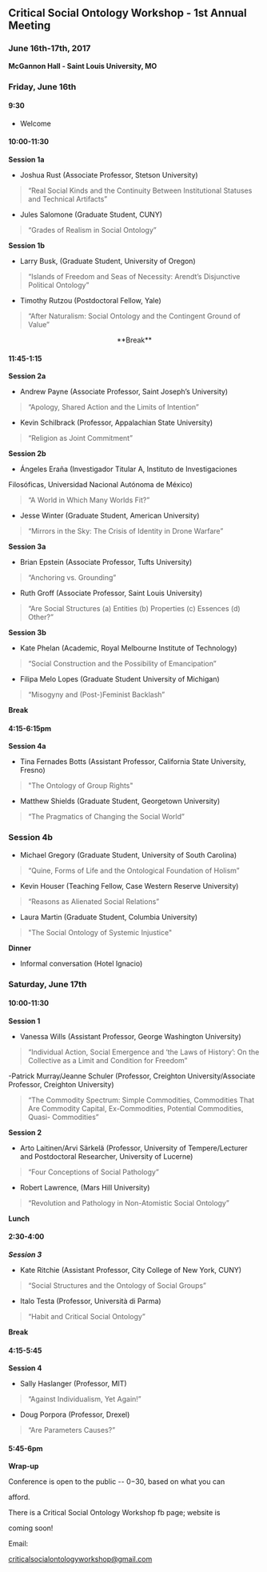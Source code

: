## Critical Social Ontology Workshop - 1st Annual Meeting

### June 16th-17th, 2017

**McGannon Hall - Saint Louis University, MO**

### Friday, June 16th 

#### 9:30

* Welcome

#### 10:00-11:30

**Session 1a**

* Joshua Rust \(Associate Professor, Stetson University\)

> “Real Social Kinds and the Continuity Between Institutional Statuses and Technical Artifacts”

* Jules Salomone \(Graduate Student, CUNY\)

> “Grades of Realism in Social Ontology”

**Session 1b**

* Larry Busk, \(Graduate Student, University of Oregon\)

> “Islands of Freedom and Seas of Necessity: Arendt’s Disjunctive Political Ontology”

* Timothy Rutzou \(Postdoctoral Fellow, Yale\)

> “After Naturalism: Social Ontology and the Contingent Ground of Value”

<p align="center"> **Break**</p>

#### 11:45-1:15

**Session 2a**

* Andrew Payne \(Associate Professor, Saint Joseph’s University\)

> “Apology, Shared Action and the Limits of Intention”

* Kevin Schilbrack \(Professor, Appalachian State University\)

> “Religion as Joint Commitment”

**Session 2b**

- Ángeles Eraña \(Investigador Titular A, Instituto de Investigaciones

Filosóficas, Universidad Nacional Autónoma de México\)

>“A World in Which Many Worlds Fit?”

- Jesse Winter \(Graduate Student, American University\)

>“Mirrors in the Sky: The Crisis of Identity in Drone Warfare”

**Session 3a**

- Brian Epstein \(Associate Professor, Tufts University\)

>“Anchoring vs. Grounding”

- Ruth Groff \(Associate Professor, Saint Louis University\)

>“Are Social Structures \(a\) Entities \(b\) Properties \(c\) Essences \(d\) Other?”

**Session 3b**

- Kate Phelan \(Academic, Royal Melbourne Institute of Technology\)

>“Social Construction and the Possibility of Emancipation”

- Filipa Melo Lopes \(Graduate Student University of Michigan\)

>“Misogyny and \(Post-\)Feminist Backlash”

**Break**

#### 4:15-6:15pm


**Session 4a**

 - Tina Fernades Botts (Assistant Professor, California State University, Fresno)

>"The Ontology of Group Rights"

-  Matthew Shields (Graduate Student, Georgetown University)

>“The Pragmatics of Changing the Social World”

### Session 4b

- Michael Gregory (Graduate Student, University of South Carolina)

>“Quine, Forms of Life and the Ontological Foundation of Holism”

- Kevin Houser (Teaching Fellow, Case Western Reserve University)

>“Reasons as Alienated Social Relations”
 
- Laura Martin (Graduate Student, Columbia University)

>"The Social Ontology of Systemic Injustice"

**Dinner**

- Informal conversation (Hotel Ignacio)

### Saturday, June 17th

#### 10:00-11:30

**Session 1**

- Vanessa Wills \(Assistant Professor, George Washington University\)

>“Individual Action, Social Emergence and ‘the Laws of History’: On the Collective as a Limit and Condition for Freedom”

-Patrick Murray/Jeanne Schuler \(Professor, Creighton University/Associate Professor, Creighton University\)

>“The Commodity Spectrum: Simple Commodities, Commodities That Are Commodity Capital, Ex-Commodities, Potential Commodities, Quasi- Commodities”

**Session 2**

- Arto Laitinen/Arvi Särkelä \(Professor, University of Tempere/Lecturer and Postdoctoral Researcher, University of Lucerne\)

>“Four Conceptions of Social Pathology”

- Robert Lawrence, \(Mars Hill University\)

> “Revolution and Pathology in Non-Atomistic Social Ontology”

**Lunch**

#### 2:30-4:00

***Session 3***

- Kate Ritchie \(Assistant Professor, City College of New York, CUNY\)

>“Social Structures and the Ontology of Social Groups”

- Italo Testa \(Professor, Università di Parma\)

>“Habit and Critical Social Ontology”

**Break**

#### 4:15-5:45

**Session 4**

- Sally Haslanger \(Professor, MIT\)

>“Against Individualism, Yet Again!”

- Doug Porpora \(Professor, Drexel\)

>“Are Parameters Causes?”

#### 5:45-6pm

**Wrap-up**



Conference is open to the public -- $0-$30, based on what you can

afford.


There is a Critical Social Ontology Workshop fb page; website is

coming soon!

Email:

[criticalsocialontologyworkshop@gmail.com](link)



